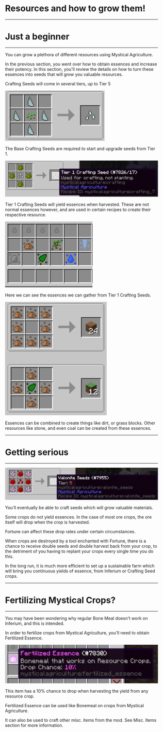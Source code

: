 # Resources and how to grow them!
___

# Just a beginner
___

You can grow a plethora of different resources using Mystical Agriculture.

In the previous section, you went over how to obtain essences and increase their potency. In this section, you'll review the details on how to turn these essences into seeds that will grow you valuable resources.

Crafting Seeds will come in several tiers, up to Tier 5

![Example picture](basecraftingseeds.png)

The Base Crafting Seeds are required to start and upgrade seeds from Tier 1.

![Example picture](tier1craftingseeds.png)

Tier 1 Crafting Seeds will yield essences when harvested. These are not normal essences however, and are used in certain recipes to create their respective resource.

![Essences from Tier 1 Crafting Seeds](seedessence.png)

Here we can see the essences we can gather from Tier 1 Crafting Seeds.

![Some of the recipes available with essences you can harvest from Crafting Seeds](seedessencerecipe.png)

Essences can be combined to create things like dirt, or grass blocks. Other resources like stone, and even coal can be created from these essences.
___

# Getting serious
___

![Example of a higher tier Crafting Seed](valoniteseeds.png)

You'll eventually be able to craft seeds which will grow valuable materials.

Some crops do not yield essences. In the case of most ore crops, the ore itself will drop when the crop is harvested.

Fortune can affect these drop rates under certain circumstances. 

When crops are destroyed by a tool enchanted with Fortune, there is a chance to receive double seeds and double harvest back from your crop, to the detriment of you having to replant your crops every single time you do this.

In the long run, it is much more efficient to set up a sustainable farm which will bring you continuous yields of essence, from Inferium or Crafting Seed crops.
___

# Fertilizing Mystical Crops?
___

You may have been wondering why regular Bone Meal doesn't work on Inferium, and this is intended.

In order to fertilize crops from Mystical Agriculture, you'll need to obtain Fertilized Essence. 

![Fertilized Essence item](fertessence.png)

This item has a 10% chance to drop when harvesting the yield from any resource crop.

Fertilized Essence can be used like Bonemeal on crops from Mystical Agriculture.

It can also be used to craft other misc. items from the mod. See Misc. Items section for more information.